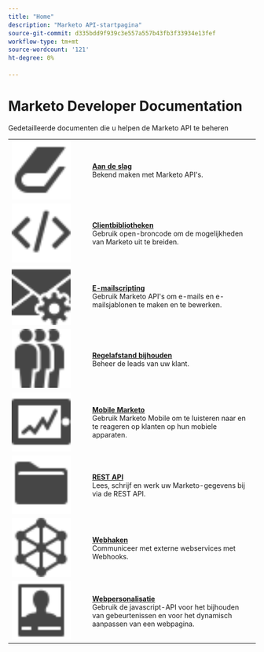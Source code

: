 ```yaml
---
title: "Home"
description: "Marketo API-startpagina"
source-git-commit: d335bdd9f939c3e557a557b43fb3f33934e13fef
workflow-type: tm+mt
source-wordcount: '121'
ht-degree: 0%

---
```



# Marketo Developer Documentation

Gedetailleerde documenten die u helpen de Marketo API te beheren

<table>
  <tr>
    <td width="150"><img alt="Aan de slag" src="assets/Smock_Book_18_N.svg" width="120px"/></td>
    <td><a href="getting-started.md"><strong>Aan de slag</strong></a>
      <div>Bekend maken met Marketo API's.</div></td>
  </tr>
  <tr>
    <td><img alt="Clientbibliotheken" src="assets/Smock_Code_18_N.svg" width="120px"></td>
    <td><a href="https://github.com/Marketo/Community-Supported-Client-Libraries"><strong>Clientbibliotheken</strong></a>
      <div>Gebruik open-broncode om de mogelijkheden van Marketo uit te breiden.</div></td>
  </tr>
  <tr>
    <td width="150px"><img alt="E-mailscripting" src="assets/Smock_EmailGear_18_N.svg" width="120px"/></td>
    <td><a href="rest-api/emails.md"><strong>E-mailscripting</strong></a>
      <div>Gebruik Marketo API's om e-mails en e-mailsjablonen te maken en te bewerken.</div></td>
  </tr>
  <tr>
    <td width="150px"><img alt="Regelafstand bijhouden" src="assets/Smock_PeopleGroup_18_N.svg" width="120px"></td>
    <td><a href="javascript-api/lead-tracking.md"><strong>Regelafstand bijhouden</strong></a><br>
      <div>Beheer de leads van uw klant.</div></td>
  </tr>
  <tr>
    <td width="150px"><img alt="Mobile Marketo" src="assets/Smock_MobileServices_18_N.svg" width="120px"/></td>
    <td><a href="mobile/mobile.md"><strong>Mobile Marketo</strong></a>
      <div>Gebruik Marketo Mobile om te luisteren naar en te reageren op klanten op hun mobiele apparaten.</div></td>
  </tr>
  <tr>
    <td width="150"><img alt="REST API" src="assets/Smock_AppleFiles_18_N.svg" width="120px"/></td>
    <td><a href="https://developer.adobe.com/marketo-apis/"><strong>REST API</strong></a>
      <div>Lees, schrijf en werk uw Marketo-gegevens bij via de REST API.</div></td>
  </tr>
  <tr>
    <td width="150px"><img alt="Webhaken" src="assets/Smock_SocialNetwork_18_N.svg" width="120px"/></td>
    <td><a href="webhooks/webhooks.md"><strong>Webhaken</strong></a>
      <div>Communiceer met externe webservices met Webhooks.</div></td>
  </tr>
  <tr>
    <td width="150px"><img alt="Webpersonalisatie" src="assets/Smock_PersonalizationField_18_N.svg" width="120px"></td>
    <td><a href="javascript-api/web-personalization.md"><strong>Webpersonalisatie</strong></a>
      <div>Gebruik de javascript-API voor het bijhouden van gebeurtenissen en voor het dynamisch aanpassen van een webpagina.</div></td>
  </tr>
</table>
